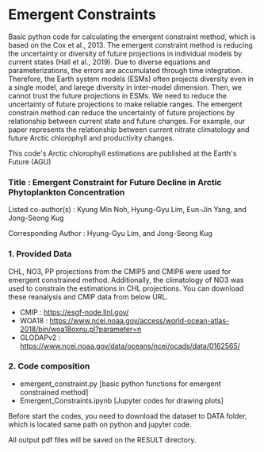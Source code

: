 # Emergent Constraints
Basic python code for calculating the emergent constraint method, which is based on the Cox et al., 2013. 
The emergent constraint method is reducing the uncertainty or diversity of future projections in individual models by current states (Hall et al., 2019).
Due to diverse equations and parameterizations, the errors are accumulated through time integration. 
Therefore, the Earth system models (ESMs) often projects diversity even in a single model, and larege diversity in inter-model dimension.
Then, we cannot trust the future projections in ESMs. We need to reduce the uncertainty of future projections to make reliable ranges.
The emergent constrain method can reduce the uncertainty of future projections by relationship between current state and future changes.
For example, our paper represents the relationship between current nitrate climatology and future Arctic chlorophyll and productivity changes.

This code's Arctic chlorophyll estimations are published at the Earth's Future (AGU)

### Title : Emergent Constraint for Future Decline in Arctic Phytoplankton Concentration

Listed co-author(s) : Kyung Min Noh, Hyung-Gyu Lim, Eun-Jin Yang, and Jong-Seong Kug

Corresponding Author : Hyung-Gyu Lim, and Jong-Seong Kug
  
### 1. Provided Data 
CHL, NO3, PP projections from the CMIP5 and CMIP6 were used for emergent constrained method.
Additionally, the climatology of NO3 was used to constrain the estimations in CHL projections.
You can download these reanalysis and CMIP data from below URL.
  - CMIP     : https://esgf-node.llnl.gov/
  - WOA18    : https://www.ncei.noaa.gov/access/world-ocean-atlas-2018/bin/woa18oxnu.pl?parameter=n 
  - GLODAPv2 : https://www.ncei.noaa.gov/data/oceans/ncei/ocads/data/0162565/


### 2. Code composition
  - emergent_constraint.py [basic python functions for emergent constrained method]
  - Emergent_Constraints.ipynb [Jupyter codes for drawing plots]
  
Before start the codes, you need to download the dataset to DATA folder, which is located same path on python and jupyter code.
 
All output pdf files will be saved on the RESULT directory.
